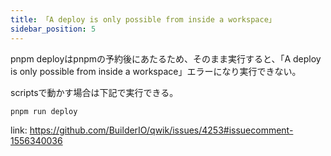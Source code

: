 ```yaml
---
title: 「A deploy is only possible from inside a workspace」
sidebar_position: 5
---
```


pnpm deployはpnpmの予約後にあたるため、そのまま実行すると、「A deploy is only possible from inside a workspace」エラーになり実行できない。  
  
scriptsで動かす場合は下記で実行できる。  

```
pnpm run deploy
```

link: https://github.com/BuilderIO/qwik/issues/4253#issuecomment-1556340036